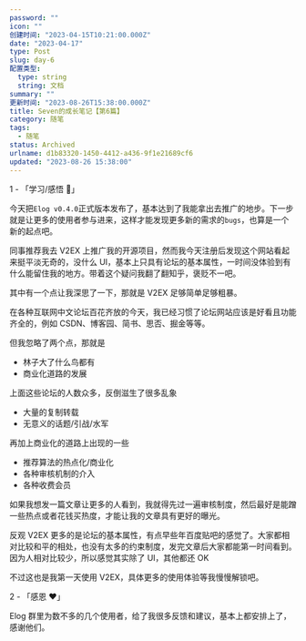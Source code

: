 ```yaml
---
password: ""
icon: ""
创建时间: "2023-04-15T10:21:00.000Z"
date: "2023-04-17"
type: Post
slug: day-6
配置类型:
  type: string
  string: 文档
summary: ""
更新时间: "2023-08-26T15:38:00.000Z"
title: Seven的成长笔记【第6篇】
category: 随笔
tags:
  - 随笔
status: Archived
urlname: d1b83320-1450-4412-a436-9f1e21689cf6
updated: "2023-08-26 15:38:00"
---
```


1 - 「学习/感悟 🥕」

今天把`Elog v0.4.0`正式版本发布了，基本达到了我能拿出去推广的地步。下一步就是让更多的使用者参与进来，这样才能发现更多新的需求的`bugs`，也算是一个新的起点吧。

同事推荐我去 V2EX 上推广我的开源项目，然而我今天注册后发现这个网站看起来挺平淡无奇的，没什么 UI，基本上只具有论坛的基本属性，一时间没体验到有什么能留住我的地方。带着这个疑问我翻了翻知乎，褒贬不一吧。

其中有一个点让我深思了一下，那就是 V2EX 足够简单足够粗暴。

在各种互联网中文论坛百花齐放的今天，我已经习惯了论坛网站应该是好看且功能齐全的，例如 CSDN、博客园、简书、思否、掘金等等。

但我忽略了两个点，那就是

- 林子大了什么鸟都有
- 商业化道路的发展

上面这些论坛的人数众多，反倒滋生了很多乱象

- 大量的复制转载
- 无意义的话题/引战/水军

再加上商业化的道路上出现的一些

- 推荐算法的热点化/商业化
- 各种审核机制的介入
- 各种收费会员

如果我想发一篇文章让更多的人看到，我就得先过一遍审核制度，然后最好是能蹭一些热点或者花钱买热度，才能让我的文章具有更好的曝光。

反观 V2EX 更多的是论坛的基本属性，有点早些年百度贴吧的感觉了。大家都相对比较和平的相处，也没有太多的约束制度，发完文章后大家都能第一时间看到。因为人相对比较少，所以感觉其实除了 UI，其他都还 OK

不过这也是我第一天使用 V2EX，具体更多的使用体验等我慢慢解锁吧。

2 - 「感恩 ❤️」

Elog 群里为数不多的几个使用者，给了我很多反馈和建议，基本上都安排上了，感谢他们。
